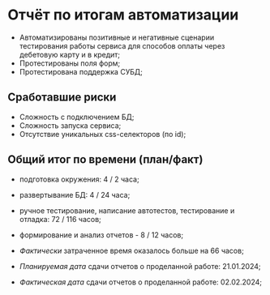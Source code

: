 # Отчёт по итогам автоматизации

- Автоматизированы позитивные и негативные сценарии тестирования работы сервиса для способов оплаты через дебетовую карту и в кредит; 
- Протестированы поля форм;
- Протестирована поддержка СУБД;

## Сработавшие риски
- Сложность с подключением БД;
- Сложность запуска сервиса;
- Отсутствие уникальных css-селекторов (по id);

## Общий итог по времени (план/факт)
- подготовка окружения: 4 / 2 часа;
- развертывание БД: 4 / 24 часа;
- ручное тестирование, написание автотестов, тестирование и отладка: 72 / 116 часов;
- формирование и анализ отчетов - 8 / 12 часов;

- *Фактически* затраченное время оказалось больше на 66 часов;
- *Планируемая дата* сдачи отчетов о проделанной работе: 21.01.2024;
- *Фактическая дата* сдачи отчетов о проделанной работе: 02.02.2024;